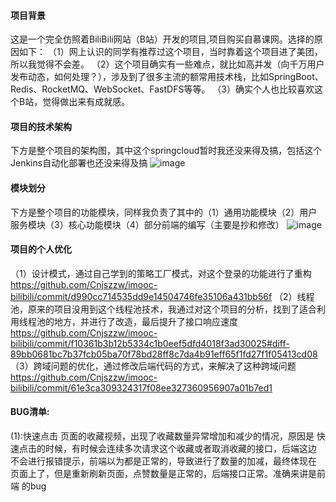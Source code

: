#### 项目背景
这是一个完全仿照着BiliBili网站（B站）开发的项目,项目购买自慕课网。选择的原因如下：
（1）网上认识的同学有推荐过这个项目，当时靠着这个项目进了美团，所以我觉得不会差。
（2）这个项目确实有一些难点，就比如高并发（向千万用户发布动态，如何处理？），涉及到了很多主流的额常用技术栈，比如SpringBoot、Redis、RocketMQ、WebSocket、FastDFS等等。
（3）确实个人也比较喜欢这个B站，觉得做出来有成就感。
#### 项目的技术架构
下方是整个项目的架构图，其中这个springcloud暂时我还没来得及搞，包括这个Jenkins自动化部署也还没来得及搞
![image](https://github.com/user-attachments/assets/318e348f-6ed7-4fa5-87f0-3c268da85de8)
#### 模块划分
下方是整个项目的功能模块，同样我负责了其中的（1）通用功能模块（2）用户服务模块（3）核心功能模块（4）部分前端的编写（主要是抄和修改）
![image](https://github.com/user-attachments/assets/5f78bdf2-7ca3-46f5-bbd5-df8f2b2a6b30)
#### 项目的个人优化
（1）设计模式，通过自己学到的策略工厂模式，对这个登录的功能进行了重构
https://github.com/Cnjszzw/imooc-bilibili/commit/d990cc714535dd9e14504746fe35106a431bb56f
（2）线程池，原来的项目没用到这个线程池技术，我通过对这个项目的分析，找到了适合利用线程池的地方，并进行了改造，最后提升了接口响应速度
https://github.com/Cnjszzw/imooc-bilibili/commit/f10361b3b12b5334c1b0eef5dfd4018f3ad30025#diff-89bb0681bc7b37fcb05ba70f78bd28ff8c7da4b91eff65f1fd27f1f05413cd08
（3）跨域问题的优化，通过修改后端代码的方式，来解决了这种跨域问题
https://github.com/Cnjszzw/imooc-bilibili/commit/61e3ca309324317f08ee327360956907a01b7ed1
#### BUG清单:
(1):快速点击 页面的收藏视频，出现了收藏数量异常增加和减少的情况，原因是
快速点击的时候，有时候会连续多次请求这个收藏或者取消收藏的接口，后端这边
不会进行报错提示，前端以为都是正常的，导致进行了数量的加减，最终体现在
页面上了，但是重新刷新页面，点赞数量是正常的，后端接口正常。准确来讲是前端
的bug

